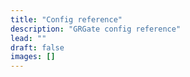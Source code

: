 ```yaml
---
title: "Config reference"
description: "GRGate config reference"
lead: ""
draft: false
images: []
---
```

